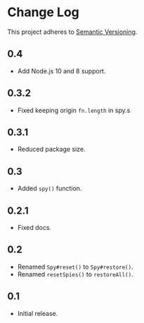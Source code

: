 # Change Log
This project adheres to [Semantic Versioning](http://semver.org/).

## 0.4
* Add Node.js 10 and 8 support.

## 0.3.2
* Fixed keeping origin `fn.length` in spy.s

## 0.3.1
* Reduced package size.

## 0.3
* Added `spy()` function.

## 0.2.1
* Fixed docs.

## 0.2
* Renamed `Spy#reset()` to `Spy#restore()`.
* Renamed `resetSpies()` to `restoreAll()`.

## 0.1
* Initial release.
